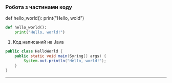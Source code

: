 ### Робота з частинами коду

def hello_world():
print("Hello, wold")

```python
def hello_world():
    print("Hello, world!")
```
1. Код написаний на Java
```java
public class HelloWorld {
    public static void main(Syring[] args) {
        System.out.println("Hello, world!");
    }
}
````
---